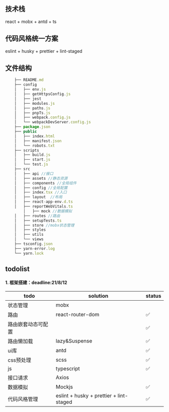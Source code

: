 
## 技术栈

react + mobx + antd + ts

## 代码风格统一方案
eslint + husky + prettier + lint-staged

## 文件结构
```javascript
    ├── README.md
    ├── config
    │   ├── env.js
    │   ├── getHttpsConfig.js
    │   ├── jest
    │   ├── modules.js
    │   ├── paths.js
    │   ├── pnpTs.js
    │   ├── webpack.config.js
    │   └── webpackDevServer.config.js
    ├── package.json
    ├── public
    │   ├── index.html
    │   ├── manifest.json
    │   └── robots.txt
    ├── scripts
    │   ├── build.js
    │   ├── start.js
    │   └── test.js
    ├── src
    │   ├── api //接口
    │   ├── assets //静态资源
    │   ├── components //全局组件
    │   ├── config //全局配置
    │   ├── index.tsx //入口
    │   ├── layout  //布局
    │   ├── react-app-env.d.ts
    │   ├── reportWebVitals.ts
		│   ├── mock //数据模拟
    │   ├── routes //路由
    │   ├── setupTests.ts
    │   ├── store //mobx状态管理
    │   ├── styles
    │   ├── utils
    │   └── views
    ├── tsconfig.json
    ├── yarn-error.log
    └── yarn.lock
```

## todolist

#### 1. 框架搭建：deadline:21/8/12

| todo               | solution                                | status |
| ------------------ | --------------------------------------- | ------ |
| 状态管理           | mobx                                    |        |
| 路由               | react-router-dom                        | ✅      |
| 路由嵌套动态可配置 |                                         | ✅      |
| 路由懒加载         | lazy&Suspense                           | ✅      |
| ui库               | antd                                    | ✅      |
| css预处理          | scss                                    | ✅      |
| js                 | typescript                              | ✅      |
| 接口请求           | Axios                                   |        |
| 数据模拟           | Mockjs                                  | ✅      |
| 代码风格管理       | eslint + husky + prettier + lint-staged | ✅      |

